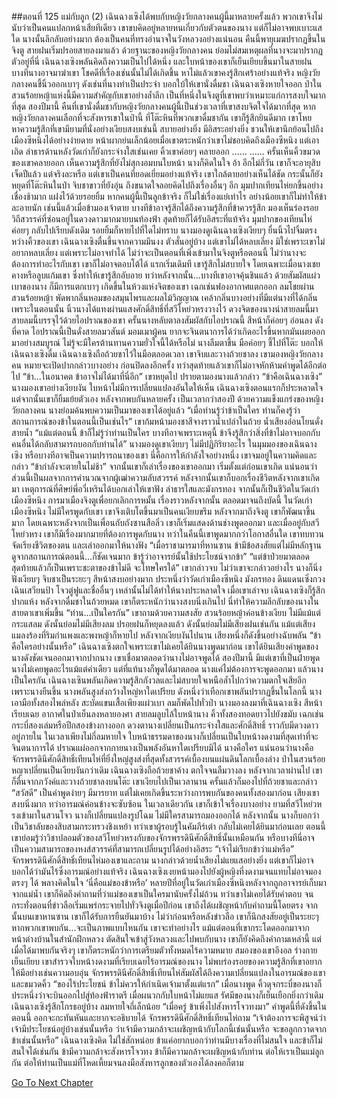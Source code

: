 ##ตอนที่ 125 แม่กับลูก (2)
เฉินฉางเซิงได้พบกับหญิงวัยกลางคนผู้นี้มาหลายครั้งแล้ว พวกเขาจึงไม่นับว่าเป็นคนแปลกหน้าเสียทีเดียว
เขาขบคิดอยู่หลายหนเกี่ยวกับตัวตนของนาง แต่ก็ไม่อาจพบเบาะแสใด นางนั้นลึกลับอย่างมาก ต้องเป็นคนที่ทรงอำนาจในวังหลวงอย่างแน่นอน
คืนนี้พายุเมฆปรากฏขึ้นในจิงตู สายฝนเริ่มปรอยสายลงมาแล้ว ด้วยฐานะของหญิงวัยกลางคน ย่อมไม่สมเหตุผลที่นางจะมาปรากฏตัวอยู่ที่นี่
เฉินฉางเซิงพลันคิดถึงความเป็นไปได้หนึ่ง และใบหน้าของเขาก็เย็นเยียบขึ้นมาในสายฝน
บางทีนางอาจมาฆ่าเขา
โชคดีที่เรื่องเช่นนั้นไม่ได้เกิดขึ้น หาไม่แล้วเขาคงรู้สึกเศร้าอย่างแท้จริง
หญิงวัยกลางคนชี้นิ้วออกเบาๆ ดังเช่นที่นางทำเป็นประจำ บอกใบ้ให้เขานั่งดื่มชา
เฉินฉางเซิงหายใจออก
ป่าในสวนร้อยหญ้าแห่งนี้มีความสำคัญกับเขาอย่างล้ำลึก เป็นที่หนึ่งในจิงตูที่เขาพบว่าเหมาะแก่การสงบใจมากที่สุด
สองปีมานี้ คืนที่เขานั่งดื่มชากับหญิงวัยกลางคนผู้นี้เป็นช่วงเวลาที่เขาสงบจิตใจได้มากที่สุด
หากหญิงวัยกลางคนเลือกที่จะสังหารเขาในป่านี้ ที่โต๊ะหินที่พวกเขาดื่มชากัน เขาก็รู้สึกยินดีมาก
เขาโหยหาความรู้สึกที่เขามียามที่นั่งอย่างเงียบสงบเช่นนี้ สบายอย่างยิ่ง มีอิสระอย่างยิ่ง ชวนให้เขานึกย้อนไปถึงเมืองซีหนิงได้อย่างง่ายดาย
หน้าผากย่นเล็กน้อยเมื่อเขาตระหนักว่าเขาไม่ชอบคิดถึงเมืองซีหนิง
แต่เอาเถิด ลำธารด้านหลังวัดเก่าก็ยังกระจ่างใสเช่นเคย
คิ้วเขาค่อยๆ คลายออก
……
……
ครั้นเห็นคิ้วขมวดของเขาคลายออก เห็นความรู้สึกที่ยังไม่สุกงอมบนใบหน้า นางก็คิดในใจ อ้า อีกไม่กี่วัน เขาก็จะอายุสิบเจ็ดปีแล้ว แต่จริงละหรือ แต่เขาเป็นคนที่ยอดเยี่ยมอย่างแท้จริง เขาใกล้ตายอย่างเห็นได้ชัด กระนั้นก็ยังหยุดที่โต๊ะหินในป่า จิบชาขาวที่ยังอุ่น ถึงขนาดใจลอยคิดไปถึงเรื่องอื่นๆ อีก
มุมปากเทียนไห่ยกขึ้นอย่างเชื่องช้ามาก แฝงไว้ด้วยรอยยิ้ม
หากคนผู้นี้เป็นลูกข้าจริง ก็ไม่ใช่เรื่องแย่เท่าไร อย่างน้อยเขาก็ไม่ทำให้ข้าละอายนัก เช่นนี้แล้วเมื่อข้ามองเจ้าตาย บางทีข้าอาจรู้สึกได้ถึงความรู้สึกที่ข้าควรรู้สึก มองเห็นร่องรอยวิถีสวรรค์ที่ซ่อนอยู่ในดวงดาวมากมายบนท้องฟ้า สุดท้ายก็ได้รับอิสระที่แท้จริง
มุมปากของเทียนไห่ค่อยๆ กลับไปเรียบดังเดิม รอยยิ้มก็หายไปที่ใดไม่ทราบ
นางมองดูเฉินฉางเซิงเงียบๆ ยื่นนิ้วไปจิ้มตรงหว่างคิ้วของเขา
เฉินฉางเซิงตื่นขึ้นจากความมึนงง ตัวสั่นอยู่บ้าง แต่เขาไม่ได้หลบเลี่ยง
มิใช่เพราะเขาไม่อยากหลบเลี่ยง แต่เพราะไม่อาจทำได้
ไม่ว่าจะเป็นตอนที่เพิ่งเข้ามาในจิงตูหรือตอนนี้ ไม่ว่านางจะต้องการทำอะไรกับเขา เขาก็ไม่อาจตอบโต้ได้
แรกเริ่มเดิมที เขารู้สึกไม่สบายใจ โดยเฉพาะเมื่อนางเชยคางหรือลูบแก้มเขา ซึ่งทำให้เขารู้สึกอับอาย ทว่าหลังจากนั้น...บางทีเขาอาจคุ้นชินแล้ว
ด้วยสัมผัสแผ่วเบาของนาง ก็มีการแตกเบาๆ เกิดขึ้นในห้วงแห่งจิตของเขา เฉกเช่นฟองอากาศแตกออก
ลมโชยผ่านสวนร้อยหญ้า พัดพากลิ่นหอมของสมุนไพรและผลไม้วิญญาณ เคล้ากลิ่นบางอย่างที่มีแต่นางที่ได้กลิ่น
เพราะในตอนนั้น นิ้วนางได้แทงผ่านแสงศักดิ์สิทธิ์ที่สวีโหย่วหรงวางไว้ ดวงจิตของนางนำสายลมนี้มา สายลมนี้บรรจุไว้ด้วยไอปราณของเขา
ครั้นนางหลับตาลงสัมผัสกับไอปราณนี้ สีหน้าก็ค่อยๆ อ่อนลง
ดังที่คาด ไอปราณนี้เป็นดั่งสายลมวสันต์ มอมเมาผู้คน ยากจะจินตนาการได้ว่าเกิดอะไรขึ้นหากมันเผยออกมาอย่างสมบูรณ์ ไม่รู้จะมีใครต้านทานความยั่วใจนี้ได้หรือไม่
นางลืมตาขึ้น มือค่อยๆ ชี้ไปที่โต๊ะ บอกให้เฉินฉางเซิงดื่ม
เฉินฉางเซิงถือถ้วยชาไว้ในมือตลอดเวลา เขาจิบและวางถ้วยชาลง
เขามองหญิงวัยกลางคน หมายจะเปิดปากกล่าวบางอย่าง ก่อนปิดลงอีกครั้ง ทว่าสุดท้ายแล้วเขาก็ไม่อาจหักห้ามคำพูดได้อีกต่อไป
“ข้า...ในอนาคต ข้าอาจไม่ได้มาที่นี่อีก”
เขาหยุดไป ปรายตามองนางแล้วกล่าว “ข้าคือเฉินฉางเซิง”
นางมองเขาอย่างเงียบงัน ใบหน้าไม่มีการเปลี่ยนแปลงอันใดให้เห็น
เฉินฉางเซิงตอนแรกก็ประหลาดใจ แต่จากนั้นเขาก็ยิ้มเย้ยตัวเอง หลังจากพบกันหลายครั้ง เป็นเวลากว่าสองปี ด้วยความแข็งแกร่งของหญิงวัยกลางคน นางย่อมค้นพบความเป็นมาของเขาได้อยู่แล้ว
“เมื่อท่านรู้ว่าข้าเป็นใคร ท่านก็คงรู้ว่าสถานการณ์ของข้าในตอนนี้เป็นเช่นไร” เขาก้มหน้ามองชาสีจางราวน้ำเปล่าในถ้วย น้ำเสียงอ่อนโยนดั่งสายน้ำ “แม้แต่ตอนนี้ ข้าก็ไม่รู้ว่าท่านเป็นใคร บางทีอาจเพราะเหตุนี้ ข้าจึงรู้สึกว่าสิ่งที่ข้าไม่อาจบอกกับคนอื่นได้กลับสามารถบอกกับท่านได้”
นางมองดูเขาเงียบๆ ไม่มีปฏิกิริยาอะไร
ในมุมมองของเฉินฉางเซิง หรือบางทีอาจเป็นความปรารถนาของเขา นี่คือการให้กำลังใจอย่างหนึ่ง
เขาจมอยู่ในความคิดและกล่าว “ข้ากำลังจะตายในไม่ช้า”
จากนั้นเขาก็เล่าเรื่องของเขาออกมา เริ่มตั้งแต่ก่อนเขาเกิด แน่นอนว่าส่วนนี้เป็นผลจากการคำนวณจากผู้เฒ่าความลับสวรรค์ หลังจากนั้นเขาก็บอกเรื่องชีวิตหลังจากเขาเกิดมา เหตุการณ์ที่ศิษย์พี่อวี๋เหรินได้บอกเล่าให้เขาฟัง ลำธารใสและมังกรทอง จากนั้นก็เป็นชีวิตในวัดเก่าเมืองซีหนิง การมาเมืองจิงตูเพื่อยกเลิกการหมั้น เรื่องราวหลังจากนั้น ตลอดมาจนถึงบัดนี้
ในวัดเก่าเมืองซีหนิง ไม่มีใครพูดกับเขา เขาจึงเติบโตขึ้นมาเป็นคนเงียบขรึม หลังจากมาถึงจิงตู เขาก็พัฒนาขึ้นมาก โดยเฉพาะหลังจากเป็นเพื่อนกับถังซานสือลิ่ว เขาก็เริ่มแสดงด้านช่างพูดออกมา และเมื่ออยู่กับสวีโหย่วหรง เขาก็มีเรื่องมากมายที่ต้องการพูดกับนาง ทว่าในคืนนี้เขาพูดมากกว่าโอกาสอื่นใด
เขาทบทวนจัดเรียงชีวิตของตน และเล่าออกมาให้นางฟัง
“เมื่อราชามารมาที่หานซาน ข้ามีข้อสงสัยแต่ไม่มีหลักฐาน ดูจากสถานการณ์ตอนนี้...ก็ชัดเจนมาก ข้ารู้ว่าอาจารย์นั้นใช้ประโยชน์จากข้า”
“แต่ข้าป่วยมาตลอด สุดท้ายแล้วก็เป็นเพราะชะตาของข้าไม่ดี จะโทษใครใด้” เขากล่าวจบ
ไม่ว่าเขาจะกล่าวอย่างไร นางก็นิ่งฟังเงียบๆ จิบชาเป็นระยะๆ สีหน้าสงบอย่างมาก
ประหนึ่งว่าวัดเก่าเมืองซีหนิง มังกรทอง ดินแดนเซิ่งกวง เฉินเสวียนป้า โจวตู๋ฟูและชื่ออื่นๆ เหล่านั้นไม่ได้ทำให้นางประหลาดใจ
เมื่อเขาเล่าจบ เฉินฉางเซิงก็รู้สึกปากแห้ง หลังจากดื่มชาในถ้วยหมด เขาก็ตระหนักว่านางสงบนิ่งเกินไป
นี่ทำให้ความลึกลับของนางในสายตาเขาเพิ่มขึ้น
“ท่าน...เป็นใครกัน”
เขาถามด้วยความสงสัย
สวนร้อยหญ้าค่อนข้างเงียบ ไม่มีแม้แต่กระแสลม ดังนั้นย่อมไม่มีเสียงลม ปรอยฝนก็หยุดลงแล้ว ดังนั้นย่อมไม่มีเสียงฝนเช่นกัน
แม้แต่เสียงแมลงร้องที่ริมกำแพงและพงหญ้าก็หายไป
หลังจากเงียบงันไปนาน เสียงหนึ่งก็ดังขึ้นอย่างฉับพลัน
“ข้าคือใครอย่างนั้นหรือ”
เฉินฉางเซิงตกใจเพราะเขาไม่เคยได้ยินนางพูดมาก่อน
เขาได้ยินเสียงคำพูดของนางดังชัดเจนออกมาจากปากนาง
เขาเชื่อมาตลอดว่านางไม่อาจพูดได้
สองปีมานี้ มีแต่เขาที่เป็นฝ่ายพูด นางไม่เคยพูดอะไรแม้แต่คำเดียว
แต่ที่แท้นางก็พูดได้มาตลอด นางแค่ไม่ต้องการจะพูดออกมา
แล้วนางเป็นใครกัน
เฉินฉางเซินพลันเกิดความรู้สึกกังวลและไม่สบายใจเหนือล้ำไปกว่าความตกใจเสียอีก
เพราะนางยืนขึ้น
นางพลันสูงส่งกว้างใหญ่หาใดเปรียบ ดังหนึ่งว่าเทือกเขาพลันปรากฏขึ้นในโลกนี้
นางเอามือทั้งสองไพล่หลัง สะบัดแขนเสื้อเพียงแผ่วเบา ลมก็พัดไปทั่วป่า
นางมองลงมาที่เฉินฉางเซิง สีหน้าเรียบเฉย อากาศในป่าเย็นลงหลายองศา
สายลมลูบไล้ใบหน้านาง คิ้วทั้งสองทอดยาวไปยังขมับ เฉกเช่นกระบี่สองเล่มหรือปีกสองข้างกางออก
ดวงตานางเปลี่ยนเป็นกระจ่างใสและศักดิ์สิทธิ์ ราวกับมีดวงดาวอยู่ภายใน
ในเวลาเพียงไม่กี่ลมหายใจ ใบหน้าธรรมดาของนางก็เปลี่ยนเป็นใบหน้างดงามที่สุดเท่าที่จะจินตนาการได้
ปราณแผ่ออกจากกายนางเป็นพลังอันหาใดเปรียบมิได้
นางคือใคร
แน่นอนว่านางคือจักรพรรดินีศักดิ์สิทธิ์เทียนไห่ที่ยิ่งใหญ่สูงส่งที่สุดทั้งสวรรค์เบื้องบนแผ่นดินโลกเบื้องล่าง
ป่าในสวนร้อยหญาเปลี่ยนเป็นเงียบงันกว่าเดิม
เฉินฉางเซิงถือถ้วยชาค้าง ตกใจจนลืมวางลง
หลังจากเวลาผ่านไป เขาก็ตื่นจากภวังค์และวางถ้วยชาลงบนโต๊ะ
เขาเงียบไปเป็นเวลานาน ครั้นแล้วก็มองไปที่ถ้วยชาและกล่าว “สวัสดี”
เป็นคำพูดง่ายๆ มีมารยาท แต่ไม่เคยเกิดขึ้นระหว่างการพบกันของคนทั้งสองมาก่อน
เสียงเขาสงบนิ่งมาก ทว่าอารมณ์ค่อนข้างจะซับซ้อน
ในเวลาเดียวกัน เขาก็เข้าใจเรื่องบางอย่าง
ยามที่สวีโหย่วหรงเข้ามาในสวนโจว นางก็เปลี่ยนแปลงรูปโฉม ไม่มีใครสามารถมองออกได้ หลังจากนั้น นางก็บอกว่าเป็นวิชาลับของสิบสามกระทรวงชิงเหย้า ทว่าเขาผู้รอบรู้ในคัมภีร์เต๋า กลับไม่เคยได้ยินมาก่อนเลย
ตอนนี้เขาย่อมรู้ว่าวิชาปลอมตัวของสวีโหย่วหรงกับของจักรพรรดินีศักดิ์สิทธิ์นั้นเหมือนกัน หรือบางทีนี่อาจเป็นความสามารถของหงส์สวรรค์ที่สามารถเปลี่ยนรูปได้อย่างอิสระ
“เจ้าไม่เรียกข้าว่าแม่หรือ” จักรพรรดินีศักดิ์สิทธิ์เทียนไห่มองเขาและถาม
นางกล่าวด้วยน้ำเสียงไม่แยแสอย่างยิ่ง แต่เขาก็ไม่อาจบอกได้ว่ามันไร้ซึ่งอารมณ์อย่างแท้จริง
เฉินฉางเซิงเงยหน้ามองไปยังผู้หญิงที่งดงามจนแทบไม่อาจมองตรงๆ ได้ พลางคิดในใจ ‘นี่คือแม่ของข้าหรือ’
หลายปีที่อยู่ในวัดเก่าเมืองซีหนิงหลังจากถูกอาจารย์เก็บมาจากแม่น้ำ เขาก็คิดถึงคำถามที่ว่าแม่ของเขาเป็นใครมานับครั้งไม่ถ้วน ทว่าเขาไม่เคยได้รับคำตอบ
จนกระทั่งตอนที่ข่าวลือเริ่มแพร่กระจายไปทั่วจิงตูเมื่อปีก่อน เขาถึงได้เผชิญหน้ากับคำถามนี้โดยตรง จากนั้นบนเขาหานซาน เขาก็ได้รับการยืนยันมาบ้าง
ไม่ว่าก่อนหรือหลังข่าวลือ เขาก็นึกสงสัยอยู่เป็นระยะๆ หากพวกเขาพบกัน...จะเป็นภาพแบบไหนกัน เขาจะทำอย่างไร แม้แต่ตอนที่เขากระโดดออกมาจากหน้าต่างบ้านในสำนักฝึกหลวง ตัดสินใจเข้าสู่วังหลวงและไปพบกับนาง เขาก็ยังคิดถึงคำถามเหล่านี้
แต่เมื่อได้มาพบกันจริงๆ เขาก็ตระหนักว่าการเตรียมตัวทั้งหมดไร้ความหมาย
สมองของเขาอึงอล ร่างกายเย็นเยียบ
เขาสำรวจใบหน้างดงามที่เรียบเฉยไร้อารมณ์ของนาง ไม่พบร่องรอยของความรู้สึกที่เขาอยากให้มีอย่างเช่นความอบอุ่น
จักรพรรดินีศักดิ์สิทธิ์เทียนไห่สัมผัสได้ถึงความเปลี่ยนแปลงในอารมณ์ของเขาและขมวดคิ้ว “ของไร้ประโยชน์ ข้าไม่ควรให้กำเนิดเจ้ามาตั้งแต่แรก”
เมื่อนางพูด คิ้วดุจกระบี่ของนางก็ประหนึ่งว่าจะบินออกไปสู่ท้องฟ้าราตรี
เมื่อผนวกกับใบหน้าไม่แยแส รัศมีของนางก็เย็นเยือกยิ่งกว่าเดิม
เฉินฉางเซิงรู้สึกโกรธอยู่บ้าง ลมหายใจถี่เล็กน้อย “เมื่อครู่ ข้าเพิ่งไปสังหารโจวทงมา”
คำพูดนี้ที่ดังขึ้นในตอนนี้ ออกจะกะทันหันและยากจะอธิบายได้
จักรพรรดินีศักดิ์สิทธิ์เทียนไห่ถาม “เจ้าต้องการจะพิสูจน์ว่าเจ้ามีประโยชน์อยู่บ้างเช่นนั้นหรือ ว่าเจ้ามีความกล้าจะเผชิญหน้ากับโลกนี้เช่นนั้นหรือ จะขอลูกกวาดจากข้าเช่นนั้นหรือ”
เฉินฉางเซิงคิด ไม่ใช่สักหน่อย ข้าแค่อยากบอกว่าท่านมีบางเรื่องที่ไม่สนใจ และข้าก็ไม่สนใจได้เช่นกัน ข้ามีความกล้าจะสังหารโจวทง ข้าก็มีความกล้าจะเผชิญหน้ากับท่าน
ต่อให้เราเป็นแม่ลูกกัน ต่อให้ท่านเป็นแม่ที่โหดเหี้ยมจนลงมือสังหารลูกของตัวเองได้ลงคอก็ตาม


[Go To Next Chapter]( ./635.md)